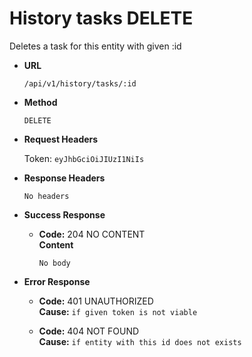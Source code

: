 # History tasks DELETE

Deletes a task for this entity with given :id

* **URL**

  `/api/v1/history/tasks/:id`

* **Method**

  `DELETE`

* **Request Headers**

  Token: `eyJhbGciOiJIUzI1NiIs`

* **Response Headers**

  `No headers`

* **Success Response**

  * **Code:** 204  NO CONTENT  
  **Content**

    `No body`

* **Error Response**
  
  * **Code:** 401 UNAUTHORIZED  
  **Cause:** `if given token is not viable`

  * **Code:** 404 NOT FOUND  
  **Cause:** `if entity with this id does not exists`
